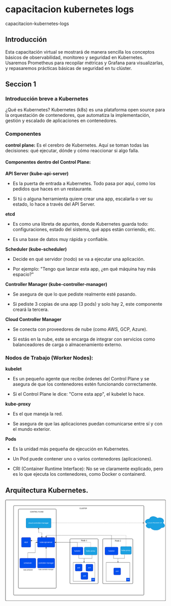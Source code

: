 # capacitacion kubernetes logs
capacitacion-kubernetes-logs


## Introducción

Esta capacitación virtual se mostrará de manera sencilla los conceptos básicos de observabilidad, monitoreo y seguridad en Kubernetes. Usaremos Prometheus para recopilar métricas y Grafana para visualizarlas, y repasaremos prácticas básicas de seguridad en tu clúster.

## Seccion 1

### Introducción breve a Kubernetes
¿Qué es Kubernetes? Kubernetes (k8s) es una plataforma open source para la orquestación de contenedores, que automatiza la implementación, gestión y escalado de aplicaciones en contenedores.

### Componentes

**control plane:** Es el cerebro de Kubernetes. Aquí se toman todas las decisiones: qué ejecutar, dónde y cómo reaccionar si algo falla.

#### Componentes dentro del Control Plane:
**API Server (kube-api-server)**

* Es la puerta de entrada a Kubernetes. Todo pasa por aquí, como los pedidos que haces en un restaurante.

* Si tú o alguna herramienta quiere crear una app, escalarla o ver su estado, lo hace a través del API Server.

**etcd**

* Es como una libreta de apuntes, donde Kubernetes guarda todo: configuraciones, estado del sistema, qué apps están corriendo, etc.

* Es una base de datos muy rápida y confiable.

**Scheduler (kube-scheduler)**

* Decide en qué servidor (nodo) se va a ejecutar una aplicación.

* Por ejemplo: "Tengo que lanzar esta app, ¿en qué máquina hay más espacio?"


**Controller Manager (kube-controller-manager)**

* Se asegura de que lo que pediste realmente esté pasando.

* Si pediste 3 copias de una app (3 pods) y solo hay 2, este componente creará la tercera.

**Cloud Controller Manager**

* Se conecta con proveedores de nube (como AWS, GCP, Azure).

* Si estás en la nube, este se encarga de integrar con servicios como balanceadores de carga o almacenamiento externo.



### Nodos de Trabajo (Worker Nodes):

**kubelet**

* Es un pequeño agente que recibe órdenes del Control Plane y se asegura de que los contenedores estén funcionando correctamente.

* Si el Control Plane le dice: "Corre esta app", el kubelet lo hace.

**kube-proxy**

* Es el que maneja la red.

* Se asegura de que las aplicaciones puedan comunicarse entre sí y con el mundo exterior.

**Pods**

* Es la unidad más pequeña de ejecución en Kubernetes.

* Un Pod puede contener uno o varios contenedores (aplicaciones).

* CRI (Container Runtime Interface): No se ve claramente explicado, pero es lo que ejecuta los contenedores, como Docker o containerd.

## Arquitectura Kubernetes. 

![Arquitectura Kubernetes](images/kubernetes-cluster-architecture.svg)